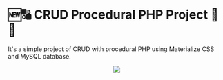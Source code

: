 # 🆕🔠 CRUD Procedural PHP Project 🔄🚮
<p>It's a simple project of CRUD with procedural PHP using Materialize CSS and MySQL database.</p> 
<div align="center"><img src="https://assets.codepen.io/749809/internal/screenshots/pens/ppbrNg.default.png?fit=cover&format=auto&ha=false&height=360&quality=75&v=2&version=1548627558&width=640"/></div>
